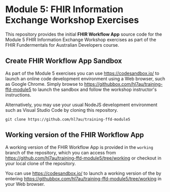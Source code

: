 # Module 5: FHIR Information Exchange Workshop Exercises
This repository provides the initial **FHIR Workflow App** source code for the Module 5 FHIR Information Exchange Workshop exercises as part of the FHIR Fundermentals for Australian Developers course.

## Create FHIR Workflow App Sandbox
As part of the Module 5 exercises you can use https://codesandbox.io/ to launch an online code development environment using a Web browser, such as Google Chrome. Simply browse to https://githubbox.com/hl7au/training-ffd-module5 to launch the sandbox and follow the workshop instructor's instructions.

Alternatively, you may use your usual NodeJS development environment such as Visual Studio Code by cloning this repository. 

    git clone https://github.com/hl7au/training-ffd-module5


## Working version of the FHIR Workflow App
A working version of the FHIR Workflow App is provided in the `working` branch of the repository, which you can access from https://github.com/hl7au/training-ffd-module5/tree/working or checkout in your local clone of the repository.

You can use https://codesandbox.io/ to launch a working version of the by entering https://githubbox.com/hl7au/training-ffd-module5/tree/working in your Web browser.
